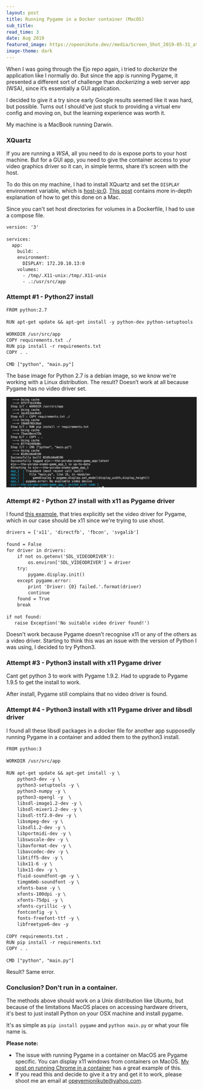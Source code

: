 ```yaml
---
layout: post
title: Running Pygame in a Docker container (MacOS)
sub_title: 
read_time: 3
date: Aug 2019
featured_image: https://opeonikute.dev//media/Screen_Shot_2019-05-31_at_09-548f6c6f-d375-44d3-b794-845e5e2a0041.23.51.png
image-theme: dark
---
```


When I was going through the Ejo repo again, i tried to *dockerize* the application like I normally do. But since the app is running Pygame, it presented a different sort of challenge than *dockerizing* a web server app (WSA), since it’s essentially a GUI application.

I decided to give it a try since early Google results seemed like it was hard, but possible. Turns out I should’ve just stuck to providing a virtual env config and moving on, but the learning experience was worth it.

My machine is a MacBook running Darwin.

### XQuartz

If you are running a *WSA*, all you need to do is expose ports to your host machine. But for a GUI app, you need to give the container access to your video graphics driver so it can, in simple terms, share it’s screen with the host.

To do this on my machine, I had to install XQuartz and set the `DISPLAY` environment variable, which is <host-ip:0>.  [This post](https://sourabhbajaj.com/blog/2017/02/07/gui-applications-docker-mac/) contains more in-depth explanation of how to get this done on a Mac.

Since you can't set host directories for volumes in a Dockerfile, I had to use a compose file.

    version: '3'
    
    services:
      app:
        build: .
        environment:
          DISPLAY: 172.20.10.13:0
        volumes:
          - /tmp/.X11-unix:/tmp/.X11-unix
          - .:/usr/src/app

### Attempt #1 - Python27 install

    FROM python:2.7
    
    RUN apt-get update && apt-get install -y python-dev python-setuptools
    
    WORKDIR /usr/src/app
    COPY requirements.txt ./
    RUN pip install -r requirements.txt
    COPY . .
    
    CMD ["python", "main.py"]

The base image for Python 2.7 is a debian image, so we know we're working with a Linux distribution. The result? Doesn’t work at all because Pygame has no video driver set. 

![](/media/Screen_Shot_2019-05-31_at_09-548f6c6f-d375-44d3-b794-845e5e2a0041.23.51.png)

### Attempt #2 - Python 27 install with x11 as Pygame driver

I found [this example](http://www.karoltomala.com/blog/?p=679), that tries explicitly set the video driver for Pygame, which in our case should be x11 since we're trying to use xhost. 

    drivers = ['x11', 'directfb', 'fbcon', 'svgalib']
    
    found = False
    for driver in drivers:
        if not os.getenv('SDL_VIDEODRIVER'):
            os.environ['SDL_VIDEODRIVER'] = driver
        try:
            pygame.display.init()
        except pygame.error:
            print 'Driver: {0} failed.'.format(driver)
            continue
        found = True
        break
    
    if not found:
       raise Exception('No suitable video driver found!')

Doesn't work because Pygame doesn’t recognise x11 or any of the others as a video driver. Starting to think this was an issue with the version of Python I was using, I decided to try Python3.

### Attempt #3 - Python3 install with x11 Pygame driver

Cant get python 3 to work with Pygame 1.9.2. Had to upgrade to Pygame 1.9.5 to get the install to work.

After install, Pygame still complains that no video driver is found.

### Attempt #4 - Python3 install with x11 Pygame driver and libsdl driver

I found all these libsdl packages in a docker file for another app supposedly running Pygame in a container and added them to the python3 install. 

    FROM python:3
    
    WORKDIR /usr/src/app
    
    RUN apt-get update && apt-get install -y \
        python3-dev -y \ 
        python3-setuptools -y \ 
        python3-numpy -y \ 
        python3-opengl -y  \ 
        libsdl-image1.2-dev -y \ 
        libsdl-mixer1.2-dev -y \ 
        libsdl-ttf2.0-dev -y \ 
        libsmpeg-dev -y \ 
        libsdl1.2-dev -y \ 
        libportmidi-dev -y \ 
        libswscale-dev -y \ 
        libavformat-dev -y \ 
        libavcodec-dev -y \ 
        libtiff5-dev -y \ 
        libx11-6 -y \ 
        libx11-dev -y \ 
        fluid-soundfont-gm -y \ 
        timgm6mb-soundfont -y \ 
        xfonts-base -y \ 
        xfonts-100dpi -y \ 
        xfonts-75dpi -y \ 
        xfonts-cyrillic -y \ 
        fontconfig -y \ 
        fonts-freefont-ttf -y \ 
        libfreetype6-dev -y 
    
    COPY requirements.txt .
    RUN pip install -r requirements.txt
    COPY . .
    
    CMD ["python", "main.py"]

Result? Same error.

### Conclusion? Don't run in a container.

The methods above should work on a Unix distribution like Ubuntu, but because of the limitations MacOS places on accessing hardware drivers, it's best to just install Python on your OSX machine and install pygame. 

It's as simple as `pip install pygame` and `python main.py` or what your file name is.

**Please note:**

- The issue with running Pygame in a container on MacOS are Pygame specific. You can display x11 windows from containers on MacOS. [My post on running Chrome in a container](https://opeonikute.dev/posts/running-chrome-in-a-container) has a great example of this.
- If you read this and decide to give it a try and get it to work, please shoot me an email at [opeyemionikute@yahoo.com](mailto:opeyemionikute@yahoo.com).